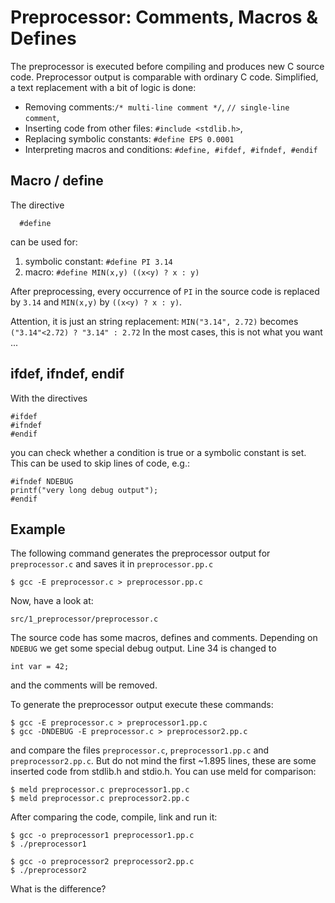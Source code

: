 Preprocessor: Comments, Macros & Defines
========================================

The preprocessor is executed before compiling and produces new C source code. Preprocessor output is comparable with ordinary C code. Simplified, a text replacement with a bit of logic is done:

* Removing comments:`/* multi-line comment */`, `// single-line comment`,
* Inserting code from other files: `#include <stdlib.h>`,
* Replacing symbolic constants: `#define EPS 0.0001`
* Interpreting macros and conditions: `#define, #ifdef, #ifndef, #endif`


Macro / define
--------------

The directive

      #define

can be used for:

1. symbolic constant: `#define PI 3.14`
2. macro: `#define MIN(x,y) ((x<y) ? x : y)`

After preprocessing, every occurrence of `PI` in the source code is replaced by `3.14` and `MIN(x,y)` by `((x<y) ? x : y)`.

Attention, it is just an string replacement: `MIN("3.14", 2.72)` becomes `("3.14"<2.72) ? "3.14" : 2.72`
In the most cases, this is not what you want ...


ifdef, ifndef, endif
-----------------------

With the directives

    #ifdef
    #ifndef
    #endif

you can check whether a condition is true or a symbolic constant is set. This can be used to skip lines of code, e.g.:

    #ifndef NDEBUG
    printf("very long debug output");
    #endif


Example
-------

The following command generates the preprocessor output for `preprocessor.c` and saves it in `preprocessor.pp.c`

    $ gcc -E preprocessor.c > preprocessor.pp.c

Now, have a look at:

    src/1_preprocessor/preprocessor.c

The source code has some macros, defines and comments. Depending on `NDEBUG` we get some special debug output. Line 34 is
changed to

    int var = 42;

and the comments will be removed.

To generate the preprocessor output execute these commands:

    $ gcc -E preprocessor.c > preprocessor1.pp.c
    $ gcc -DNDEBUG -E preprocessor.c > preprocessor2.pp.c

and compare the files `preprocessor.c`, `preprocessor1.pp.c` and `preprocessor2.pp.c`. But do not mind the first ~1.895 lines, these are some inserted code from stdlib.h and stdio.h.
You can use meld for comparison:

    $ meld preprocessor.c preprocessor1.pp.c
    $ meld preprocessor.c preprocessor2.pp.c

After comparing the code, compile, link and run it:

    $ gcc -o preprocessor1 preprocessor1.pp.c
    $ ./preprocessor1
    
    $ gcc -o preprocessor2 preprocessor2.pp.c
    $ ./preprocessor2

What is the difference?
